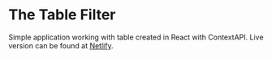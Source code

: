 # The Table Filter
Simple application working with table created in React with ContextAPI. Live version can be found at [Netlify](https://nervous-swirles-259419.netlify.app/). 
